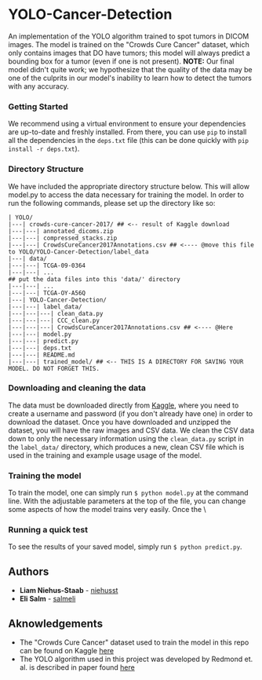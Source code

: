 # YOLO-Cancer-Detection

An implementation of the YOLO algorithm trained to spot tumors in DICOM images. The model is trained on the "Crowds Cure Cancer" dataset, which only contains images that DO have tumors; this model will always predict a bounding box for a tumor (even if one is not present).
**NOTE:** Our final model didn't quite work; we hypothesize that the quality of the data may be one of the culprits in our model's inability to learn how to detect the tumors with any accuracy.

### Getting Started
We recommend using a virtual environment to ensure your dependencies are up-to-date and freshly installed. From there, you can use `pip` to install all the dependencies in the `deps.txt` file (this can be done quickly with `pip install -r deps.txt`).

### Directory Structure

We have included the appropriate directory structure below. This will allow model.py to access the data necessary for training the model. In order to run the following commands, please set up the directory like so:

```
| YOLO/
|---| crowds-cure-cancer-2017/ ## <-- result of Kaggle download
|---|---| annotated_dicoms.zip
|---|---| compressed_stacks.zip
|---|---| CrowdsCureCancer2017Annotations.csv ## <---- @move this file to YOLO/YOLO-Cancer-Detection/label_data
|---| data/
|---|---| TCGA-09-0364
|---|---| ...
## put the data files into this 'data/' directory
|---|---| ...
|---|---| TCGA-OY-A56Q
|---| YOLO-Cancer-Detection/
|---|---| label_data/
|---|---|---| clean_data.py
|---|---|---| CCC_clean.py
|---|---|---| CrowdsCureCancer2017Annotations.csv ## <---- @Here
|---|---| model.py
|---|---| predict.py
|---|---| deps.txt
|---|---| README.md
|---|---| trained_model/ ## <-- THIS IS A DIRECTORY FOR SAVING YOUR MODEL. DO NOT FORGET THIS.
```

### Downloading and cleaning the data
The data must be downloaded directly from [Kaggle](https://www.kaggle.com/kmader/crowds-cure-cancer-2017), where you need to create a username and password (if you don't already have one) in order to download the dataset. Once you have downloaded and unzipped the dataset, you will have the raw images and CSV data. We clean the CSV data down to only the necessary information using the `clean_data.py` script in the `label_data/` directory, which produces a new, clean CSV file which is used in the training and example usage usage of the model.

### Training the model
To train the model, one can simply run `$ python model.py` at the command line. With the adjustable parameters at the top of the file, you can change some aspects of how the model trains very easily. Once the \

### Running a quick test
To see the results of your saved model, simply run `$ python predict.py`.

## Authors
* **Liam Niehus-Staab** - [niehusst](https://github.com/niehusst)
* **Eli Salm** - [salmeli](https://github.com/salmeli)

## Aknowledgements
* The "Crowds Cure Cancer" dataset used to train the model in this repo can be found on Kaggle [here](https://www.kaggle.com/kmader/crowds-cure-cancer-2017)
* The YOLO algorithm used in this project was developed by Redmond et. al. is described in paper found [here](https://arxiv.org/pdf/1506.02640.pdf) 
